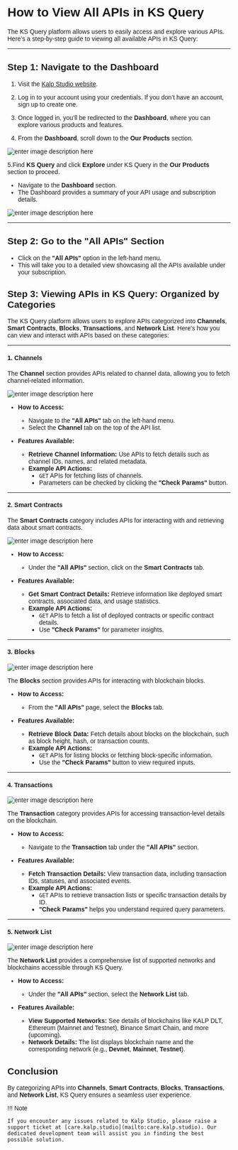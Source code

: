 <style>  body { font-family: "Source Sans 3", sans-serif!important; }</style>

<link  href="https://fonts.googleapis.com/css2?family=Source+Sans+3:ital,wght@0,200..900;1,200..900&display=swap"  rel="stylesheet">  <link  rel="stylesheet"  href="https://fonts.googleapis.com/icon?family=Material+Icons">

# How to View All APIs in KS Query

The KS Query platform allows users to easily access and explore various APIs. Here’s a step-by-step guide to viewing all available APIs in KS Query:

----------

## Step 1: Navigate to the Dashboard

1. Visit the [Kalp Studio website](https://accounts.kalp.studio/login).

  

2. Log in to your account using your credentials. If you don’t have an account, sign up to create one.

  

3. Once logged in, you’ll be redirected to the **Dashboard**, where you can explore various products and features.

  

4. From the **Dashboard**, scroll down to the **Our Products** section.

  

![enter image description here](https://docs-images-kalp-studio.s3.ap-south-1.amazonaws.com/KS+Query/11.png)

  

5.Find **KS Query** and click **Explore** under KS Query in the **Our Products** section to proceed.

-   Navigate to the **Dashboard** section.
-   The Dashboard provides a summary of your API usage and subscription details.

![enter image description here](https://docs-images-kalp-studio.s3.ap-south-1.amazonaws.com/KS+Query/24.png)

----------

## **Step 2: Go to the "All APIs" Section**

-   Click on the **"All APIs"** option in the left-hand menu.
-   This will take you to a detailed view showcasing all the APIs available under your subscription.

## **Step 3: Viewing APIs in KS Query: Organized by Categories**

The KS Query platform allows users to explore APIs categorized into **Channels**, **Smart Contracts**, **Blocks**, **Transactions**, and **Network List**. Here's how you can view and interact with APIs based on these categories:

----------

#### **1. Channels**

The **Channel** section provides APIs related to channel data, allowing you to fetch channel-related information.

![enter image description here](https://docs-images-kalp-studio.s3.ap-south-1.amazonaws.com/KS+Query/25.png)


-   **How to Access:**
    
    -   Navigate to the **"All APIs"** tab on the left-hand menu.
    -   Select the **Channel** tab on the top of the API list.
-   **Features Available:**
    
    -   **Retrieve Channel Information:** Use APIs to fetch details such as channel IDs, names, and related metadata.
    -   **Example API Actions:**
        -   `GET` APIs for fetching lists of channels.
        -   Parameters can be checked by clicking the **"Check Params"** button.

----------

#### **2. Smart Contracts**

The **Smart Contracts** category includes APIs for interacting with and retrieving data about smart contracts.

![enter image description here](https://docs-images-kalp-studio.s3.ap-south-1.amazonaws.com/KS+Query/26.png)


-   **How to Access:**
    
    -   Under the **"All APIs"** section, click on the **Smart Contracts** tab.
-   **Features Available:**
    
    -   **Get Smart Contract Details:** Retrieve information like deployed smart contracts, associated data, and usage statistics.
    -   **Example API Actions:**
        -   `GET` APIs to fetch a list of deployed contracts or specific contract details.
        -   Use **"Check Params"** for parameter insights.

----------

#### **3. Blocks**

![enter image description here](https://docs-images-kalp-studio.s3.ap-south-1.amazonaws.com/KS+Query/27.png)


The **Blocks** section provides APIs for interacting with blockchain blocks.

-   **How to Access:**
    
    -   From the **"All APIs"** page, select the **Blocks** tab.
-   **Features Available:**
    
    -   **Retrieve Block Data:** Fetch details about blocks on the blockchain, such as block height, hash, or transaction counts.
    -   **Example API Actions:**
        -   `GET` APIs for listing blocks or fetching block-specific information.
        -   Use the **"Check Params"** button to view required inputs.

----------

#### **4. Transactions**

![enter image description here](https://docs-images-kalp-studio.s3.ap-south-1.amazonaws.com/KS+Query/28.png)


The **Transaction** category provides APIs for accessing transaction-level details on the blockchain.

-   **How to Access:**
    
    -   Navigate to the **Transaction** tab under the **"All APIs"** section.
-   **Features Available:**
    
    -   **Fetch Transaction Details:** View transaction data, including transaction IDs, statuses, and associated events.
    -   **Example API Actions:**
        -   `GET` APIs to retrieve transaction lists or specific transaction details by ID.
        -   **"Check Params"** helps you understand required query parameters.

----------

#### **5. Network List**

![enter image description here](https://docs-images-kalp-studio.s3.ap-south-1.amazonaws.com/KS+Query/29.png)


The **Network List** provides a comprehensive list of supported networks and blockchains accessible through KS Query.

-   **How to Access:**
    
    -   Under the **"All APIs"** section, select the **Network List** tab.
-   **Features Available:**
    
    -   **View Supported Networks:** See details of blockchains like KALP DLT, Ethereum (Mainnet and Testnet), Binance Smart Chain, and more (upcoming).
    -   **Network Details:** The list displays blockchain name and the corresponding network (e.g., **Devnet**, **Mainnet**, **Testnet**).


## Conclusion

By categorizing APIs into **Channels**, **Smart Contracts**, **Blocks**, **Transactions**, and **Network List**, KS Query ensures a seamless user experience.


!!! Note

    If you encounter any issues related to Kalp Studio, please raise a support ticket at [care.kalp.studio](mailto:care.kalp.studio). Our dedicated development team will assist you in finding the best possible solution.